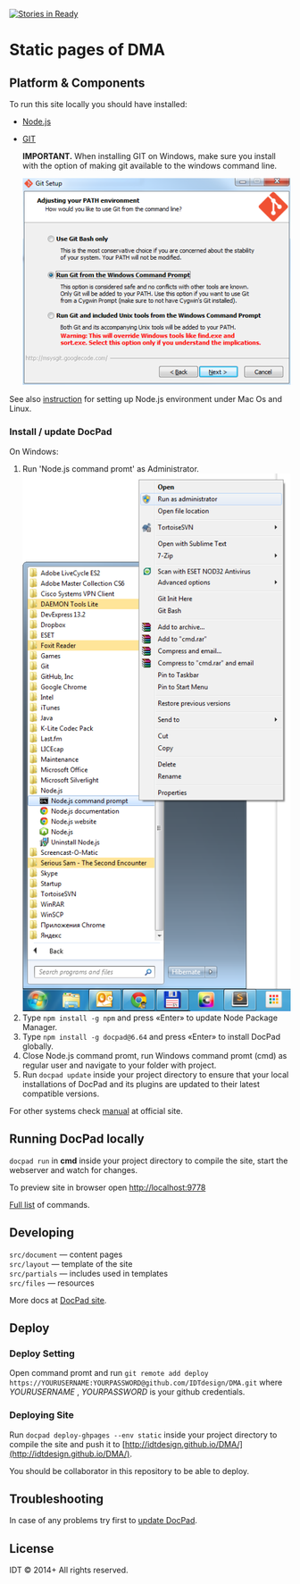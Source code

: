 [![Stories in Ready](https://badge.waffle.io/IDTdesign/dma.png?label=ready&title=Ready)](https://waffle.io/IDTdesign/dma)
# Static pages of DMA

## Platform & Components

To run this site locally you should have installed:

* [Node.js](http://nodejs.org/)

* [GIT](http://git-scm.com/download)

    **IMPORTANT.** When installing GIT on Windows, make sure you install with the option of making git available to the windows command line.

    ![Git options](https://github.com/IDTdesign/idtprime.com/raw/master/docs/images/readme-git-options.PNG)

See also [instruction](http://bevry.me/learn/node-install) for setting up Node.js environment under Mac Os and Linux.

### Install / update DocPad

On Windows:

1. Run 'Node.js command promt' as Administrator.  
    ![Node.js command promt](https://github.com/IDTdesign/idtprime.com/raw/master/docs/images/readme-run-node-js-command-promt.png)
2. Type `npm install -g npm` and press «Enter» to update Node Package Manager.
3. Type `npm install -g docpad@6.64` and press «Enter» to install DocPad globally.
4. Close Node.js command promt, run Windows command promt (cmd) as regular user and navigate to your folder with project.
5. Run `docpad update` inside your project directory to ensure that your local installations of DocPad and its plugins are updated to their latest compatible versions.

For other systems check [manual](http://docpad.org/docs/install) at official site.

## Running DocPad locally

`docpad run` in **cmd** inside your project directory to compile the site, start the webserver and watch for changes.

To preview site in browser open [http://localhost:9778](http://localhost:9778)

[Full list](http://docpad.org/docs/cli) of commands.

## Developing

`src/document` — content pages  
`src/layout`   — template of the site  
`src/partials` — includes used in templates  
`src/files`    — resources

More docs at [DocPad site](http://docpad.org/docs/overview).

## Deploy

### Deploy Setting

Open command promt and run `git remote add deploy https://YOURUSERNAME:YOURPASSWORD@github.com/IDTdesign/DMA.git` where *YOURUSERNAME* , *YOURPASSWORD* is your github credentials.

### Deploying Site

Run `docpad deploy-ghpages --env static` inside your project directory to compile the site and push it to [http://idtdesign.github.io/DMA/](http://idtdesign.github.io/DMA/).

You should be collaborator in this repository to be able to deploy.

## Troubleshooting

In case of any problems try first to [update DocPad](#install--update-docpad).


## License
IDT &copy; 2014+ All rights reserved.
